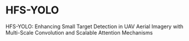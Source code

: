 # HFS-YOLO
HFS-YOLO: Enhancing Small Target Detection in UAV Aerial Imagery with Multi-Scale Convolution and Scalable Attention Mechanisms
